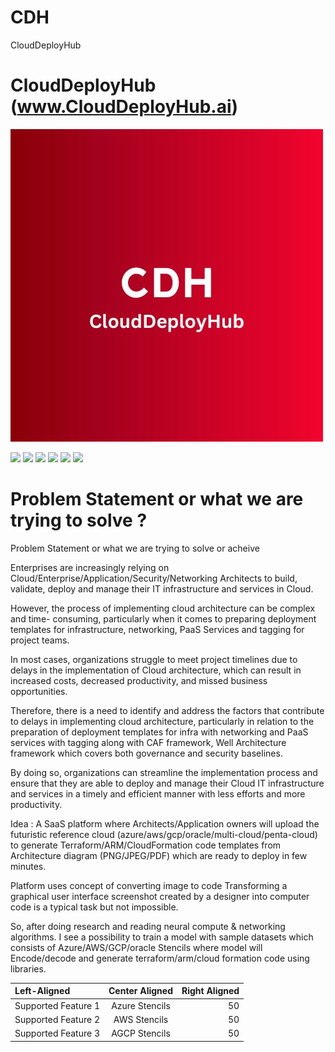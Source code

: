 # CDH
CloudDeployHub

# CloudDeployHub (www.CloudDeployHub.ai)


![](https://github.com/Tayisaikishorenaidu/CDH/blob/main/cdh1.jpg)

![](https://img.shields.io/github/stars/pandao/editor.md.svg) ![](https://img.shields.io/github/forks/pandao/editor.md.svg) ![](https://img.shields.io/github/tag/pandao/editor.md.svg) ![](https://img.shields.io/github/release/pandao/editor.md.svg) ![](https://img.shields.io/github/issues/pandao/editor.md.svg) ![](https://img.shields.io/bower/v/editor.md.svg)

Problem Statement or what we are trying to solve ?
=============
Problem Statement or what we are trying to solve or acheive

Enterprises are increasingly relying on Cloud/Enterprise/Application/Security/Networking
Architects to build, validate, deploy and manage their IT infrastructure and services in
Cloud.

However, the process of implementing cloud architecture can be complex and time-
consuming, particularly when it comes to preparing deployment templates for infrastructure,
networking, PaaS Services and tagging for project teams.

In most cases, organizations struggle to meet project timelines due to delays in the
implementation of Cloud architecture, which can result in increased costs, decreased
productivity, and missed business opportunities.

Therefore, there is a need to identify and address the factors that contribute to delays in
implementing cloud architecture, particularly in relation to the preparation of deployment
templates for infra with networking and PaaS services with tagging along with CAF
framework, Well Architecture framework which covers both governance and security
baselines.

By doing so, organizations can streamline the implementation process and ensure that they
are able to deploy and manage their Cloud IT infrastructure and services in a timely and
efficient manner with less efforts and more productivity.

Idea : A SaaS platform where Architects/Application owners will upload the futuristic
reference cloud (azure/aws/gcp/oracle/multi-cloud/penta-cloud) to generate
Terraform/ARM/CloudFormation code templates from Architecture diagram
(PNG/JPEG/PDF) which are ready to deploy in few minutes.

Platform uses concept of converting image to code
Transforming a graphical user interface screenshot created by a designer into computer
code is a typical task but not impossible. 

So, after doing research and reading neural
compute &amp; networking algorithms. I see a possibility to train a model with sample datasets
which consists of Azure/AWS/GCP/oracle Stencils where model will Encode/decode and
generate terraform/arm/cloud formation code using libraries.

| Left-Aligned  | Center Aligned  | Right Aligned |
| :------------------  |:---------------:| -----:|
| Supported Feature 1  | Azure Stencils  | 50 |
| Supported Feature 2  | AWS Stencils    | 50 |
| Supported Feature 3  | AGCP Stencils   | 50 |
